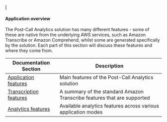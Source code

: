 [

#### Application overview

The Post-Call Analytics solution has many different features - some of these are native from the underlying AWS services, such as Amazon Transcribe or Amazon Comprehend, whilst some are generated specifically by the solution. Each part of this section will discuss these features and where they come from.

| Documentation Section | Description |
| --- | --- |
| [Application features](./app-features.md) | Main features of the Post-Call Analytics solution |
| [Transcription features](./transcribe-features.md) | A summary of the standard Amazon Transcribe features that are supported |
| [Analytics features](./analytics-features.md) | Available analytics features across various application modes |